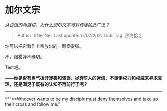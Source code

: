 # 加尔文宗
*从世俗的角度讲，为什么加尔文宗可以传播如此广泛？*

> Author: #NellNell
> Last update: *17/07/2021*
> Link:
> Tag:
> 沙海拾金:

你可以把它看作上帝放出的一颗烟雾弹。

不，烟雾弹不确切。

Test吧。

**——你是否有勇气拨开迷雾和谬误、抛弃前人的迷信、不畏惧权力和权威来寻求真理，还是满足于既有的认知不再前行了呢？**

---

**“**Whoever wants to be my disciple must deny themselves and take up their cross and follow me.”
